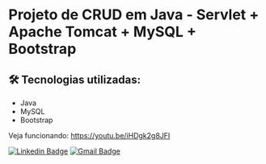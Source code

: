 # Projeto de CRUD em Java - Servlet + Apache Tomcat + MySQL + Bootstrap

## 🛠 Tecnologias utilizadas:

<!--ts-->
   * Java
   * MySQL
   * Bootstrap
   
<!--te-->

Veja funcionando: https://youtu.be/iHDgk2g8JFI

[![Linkedin Badge](https://img.shields.io/badge/-Cleyton-blue?style=flat-square&logo=Linkedin&logoColor=white&link=https://www.linkedin.com/in/cleyton-ongaratto-b8153916a/)](https://www.linkedin.com/in/cleyton-ongaratto-b8153916a/) 
[![Gmail Badge](https://img.shields.io/badge/-cleytongarattosousa@gmail.com-c14438?style=flat-square&logo=Gmail&logoColor=white&link=mailto:cleytongarattosousa@gmail.com)](mailto:cleytongarattosousa@gmail.com)






